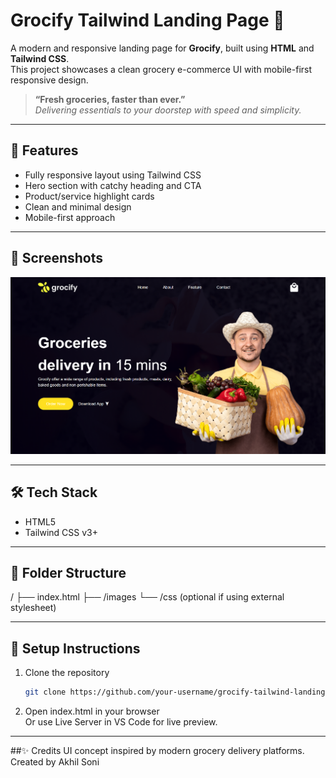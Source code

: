 # Grocify Tailwind Landing Page 🥦

A modern and responsive landing page for **Grocify**, built using **HTML** and **Tailwind CSS**.  
This project showcases a clean grocery e-commerce UI with mobile-first responsive design.

> **“Fresh groceries, faster than ever.”**  
> _Delivering essentials to your doorstep with speed and simplicity._

---

## 🚀 Features

- Fully responsive layout using Tailwind CSS
- Hero section with catchy heading and CTA
- Product/service highlight cards
- Clean and minimal design
- Mobile-first approach

---

## 📸 Screenshots

![Preview](images/Preview.png)

---

## 🛠️ Tech Stack

- HTML5
- Tailwind CSS v3+

---

## 📂 Folder Structure

/ ├── index.html ├── /images └── /css (optional if using external stylesheet)

---

## 📌 Setup Instructions

1. Clone the repository  
   ```bash
   git clone https://github.com/your-username/grocify-tailwind-landing.git
   
2. Open index.html in your browser   
Or use Live Server in VS Code for live preview.

---

##✨ Credits
UI concept inspired by modern grocery delivery platforms.
Created by Akhil Soni
